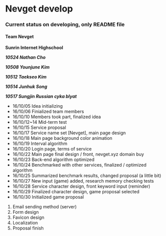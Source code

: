 # Nevget develop
### Current status on developing, only README file

#### Team Nevget

__Sunrin Internet Highschool__

*__10524 Nathan Cho__*

*__10508 Younjune Kim__*

*__10512 Taekseo Kim__*

*__10514 Junhuk Song__*

*__10517 Sungjin Russian cyka blyat__*


- 16/10/05 Idea initializing
- 16/10/06 Finialized team members
- 16/10/10 Members took part, finalized idea
- 16/10/12~14 Mid-term test
- 16/10/15 Service proposal
- 16/10/17 Service name set [Nevget], main page design
- 16/10/18 Main page background color animation
- 16/10/19 Interval algorithm
- 16/10/20 Login page, terms of service
- 16/10/22 Main page final design / front, nevget.xyz domain buy
- 16/10/23 Back-end algorithm optimized
- 16/10/24 Benchmarked with other services, finalized / optimized algorithm
- 16/10/25 Summarized benchmark results, changed proposal (a little bit)
- 16/10/27 New input (game) added, research memory checking tests
- 16/10/28 Service character design, front keyword input (reminder)
- 16/10/29 Finalized character design, game proposal selected
- 16/10/30 Initialized game proposal

1. Email sending method (server)
2. Form design
3. Favicon design
4. Localization
5. Proposal finish
